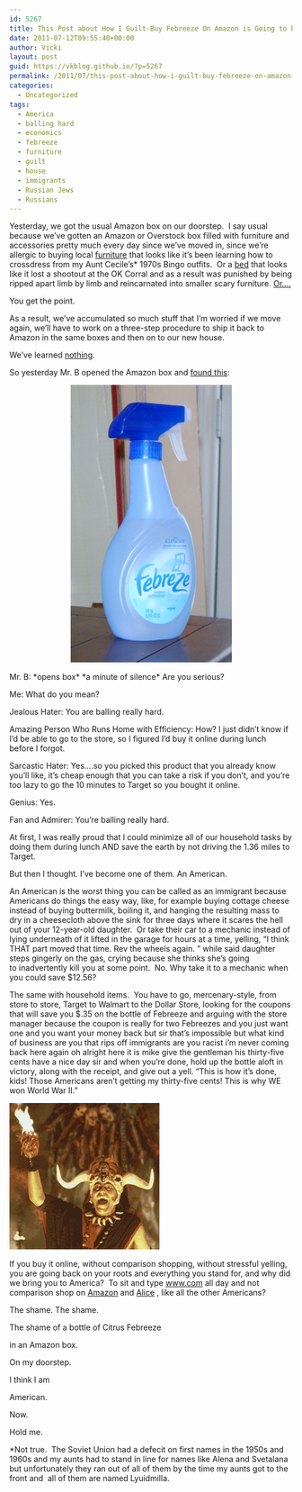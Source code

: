 ```yaml
---
id: 5267
title: This Post about How I Guilt-Buy Febreeze On Amazon is Going to be a Goldmine for Marketers
date: 2011-07-12T09:55:40+00:00
author: Vicki
layout: post
guid: https://vkblog.github.io/?p=5267
permalink: /2011/07/this-post-about-how-i-guilt-buy-febreeze-on-amazon-is-going-to-be-a-goldmine-for-marketers/
categories:
  - Uncategorized
tags:
  - America
  - balling hard
  - economics
  - febreeze
  - furniture
  - guilt
  - house
  - immigrants
  - Russian Jews
  - Russians
---
```

Yesterday, we got the usual Amazon box on our doorstep.  I say usual because we&#8217;ve gotten an Amazon or Overstock box filled with furniture and accessories pretty much every day since we&#8217;ve moved in, since we&#8217;re allergic to buying local <a href="http://www.raymourflanigan.com/coeville-chenille-sofa-200363644.aspx" target="_blank">furniture</a> that looks like it&#8217;s been learning how to crossdress from my Aunt Cecile&#8217;s* 1970s Bingo outfits.  Or a <a href="http://www.raymourflanigan.com/bryson-4pc-queen-bedroom-set-598149334.aspx" target="_blank">bed</a> that looks like it lost a shootout at the OK Corral and as a result was punished by being ripped apart limb by limb and reincarnated into smaller scary furniture. <a href="http://www.youtube.com/watch?v=8tqJx86xQJQ" target="_blank">Or&#8230;.</a>

You get the point.

As a result, we&#8217;ve accumulated so much stuff that I&#8217;m worried if we move again, we&#8217;ll have to work on a three-step procedure to ship it back to Amazon in the same boxes and then on to our new house.

We&#8217;ve learned <a href="https://vkblog.github.io/2010/04/14/welcome-to-the-bardak-that-is-my-apartment/" target="_blank">nothing</a>.

So yesterday Mr. B opened the Amazon box and <a href="http://www.amazon.com/gp/product/B003YZE69O" target="_blank">found this</a>:

<p style="text-align: center;">
  <a href="https://raw.githubusercontent.com/vkblog/vkblog.github.io/master/public/img/2011/07/Febreze.jpg"><img class="aligncenter size-full wp-image-5268" title="Febreze" src="https://raw.githubusercontent.com/vkblog/vkblog.github.io/master/public/img/2011/07/Febreze.jpg" alt="" width="287" height="493" /></a>
</p>

Mr. B: \*opens box\* \*a minute of silence\* Are you serious?
  
Me: What do you mean?
  
Jealous Hater: You are balling really hard.
  
Amazing Person Who Runs Home with Efficiency: How? I just didn&#8217;t know if I&#8217;d be able to go to the store, so I figured I&#8217;d buy it online during lunch before I forgot.
  
Sarcastic Hater: Yes&#8230;.so you picked this product that you already know you&#8217;ll like, it&#8217;s cheap enough that you can take a risk if you don&#8217;t, and you&#8217;re too lazy to go the 10 minutes to Target so you bought it online.
  
Genius: Yes.
  
Fan and Admirer: You&#8217;re balling really hard.

At first, I was really proud that I could minimize all of our household tasks by doing them during lunch AND save the earth by not driving the 1.36 miles to Target.

But then I thought. I&#8217;ve become one of them. An American.

An American is the worst thing you can be called as an immigrant because Americans do things the easy way, like, for example buying cottage cheese instead of buying buttermilk, boiling it, and hanging the resulting mass to dry in a cheesecloth above the sink for three days where it scares the hell out of your 12-year-old daughter.  Or take their car to a mechanic instead of lying underneath of it lifted in the garage for hours at a time, yelling, &#8220;I think THAT part moved that time. Rev the wheels again. &#8221; while said daughter steps gingerly on the gas, crying because she thinks she&#8217;s going to inadvertently kill you at some point.  No. Why take it to a mechanic when you could save $12.56?

The same with household items.  You have to go, mercenary-style, from store to store, Target to Walmart to the Dollar Store, looking for the coupons that will save you $.35 on the bottle of Febreeze and arguing with the store manager because the coupon is really for two Febreezes and you just want one and you want your money back but sir that&#8217;s impossible but what kind of business are you that rips off immigrants are you racist i&#8217;m never coming back here again oh alright here it is mike give the gentleman his thirty-five cents have a nice day sir and when you&#8217;re done, hold up the bottle aloft in victory, along with the receipt, and give out a yell. &#8220;This is how it&#8217;s done, kids! Those Americans aren&#8217;t getting my thirty-five cents! This is why WE won World War II.&#8221;

[<img class="aligncenter size-full wp-image-5271" title="temple_of_doom_flaming-heart" src="https://raw.githubusercontent.com/vkblog/vkblog.github.io/master/public/img/2011/07/temple_of_doom_flaming-heart.jpg" alt="" width="267" height="260" />](https://raw.githubusercontent.com/vkblog/vkblog.github.io/master/public/img/2011/07/temple_of_doom_flaming-heart.jpg)

If you buy it online, without comparison shopping, without stressful yelling, you are going back on your roots and everything you stand for, and why did we bring you to America?  To sit and type www.com all day and not comparison shop on <a href="http://www.amazon.com/gp/subscribe-and-save/details/index.html/ref=rcxsubs_dp_more" target="_blank">Amazon</a> and <a href="http://alice.com/" target="_blank">Alice</a> , like all the other Americans?

The shame. The shame.

The shame of a bottle of Citrus Febreeze
  
in an Amazon box.
  
On my doorstep.
  
I think I am
  
American.
  
Now.
  
Hold me.

*Not true.  The Soviet Union had a defecit on first names in the 1950s and 1960s and my aunts had to stand in line for names like Alena and Svetalana but unfortunately they ran out of all of them by the time my aunts got to the front and  all of them are named Lyuidmilla.